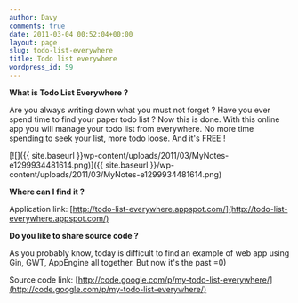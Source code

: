 ```yaml
---
author: Davy
comments: true
date: 2011-03-04 00:52:04+00:00
layout: page
slug: todo-list-everywhere
title: Todo list everywhere
wordpress_id: 59
---
```


**What is Todo List Everywhere ?**

Are you always writing down what you must not forget ? Have you ever spend time to find your paper todo list ? Now this is done. With this online app you will manage your todo list from everywhere. No more time spending to seek your list, more todo loose. And it's FREE !

[![]({{ site.baseurl }}wp-content/uploads/2011/03/MyNotes-e1299934481614.png)]({{ site.baseurl }}/wp-content/uploads/2011/03/MyNotes-e1299934481614.png)

**Where can I find it ?**

Application link: [http://todo-list-everywhere.appspot.com/](http://todo-list-everywhere.appspot.com/)


**Do you like to share source code ?**

As you probably know, today is difficult to find an example of web app using Gin, GWT, AppEngine all together. But now it's the past =0)

Source code link: [http://code.google.com/p/my-todo-list-everywhere/](http://code.google.com/p/my-todo-list-everywhere/)